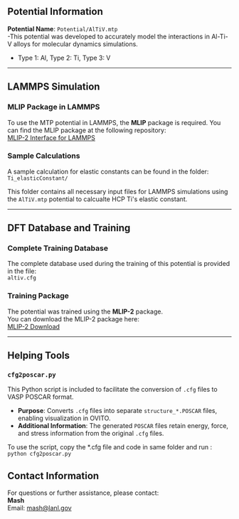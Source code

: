 ## Potential Information
**Potential Name**: `Potential/AlTiV.mtp`  
-This potential was developed to accurately model the interactions in Al-Ti-V alloys for molecular dynamics simulations.
- Type 1: Al, Type 2: Ti, Type 3: V
---

## LAMMPS Simulation

### MLIP Package in LAMMPS
To use the MTP potential in LAMMPS, the **MLIP** package is required. You can find the MLIP package at the following repository:  
[MLIP-2 Interface for LAMMPS](https://gitlab.com/ashapeev/interface-lammps-mlip-2)

### Sample Calculations
A sample calculation for elastic constants can be found in the folder:  
`Ti_elasticConstant/`

This folder contains all necessary input files for LAMMPS simulations using the `AlTiV.mtp` potential to calcualte HCP Ti's elastic constant.

---

## DFT Database and Training

### Complete Training Database
The complete database used during the training of this potential is provided in the file:  
`altiv.cfg`

### Training Package
The potential was trained using the **MLIP-2** package.  
You can download the MLIP-2 package here:  
[MLIP-2 Download](https://mlip.skoltech.ru/download/)

---

## Helping Tools

### `cfg2poscar.py`
This Python script is included to facilitate the conversion of `.cfg` files to VASP POSCAR format.
- **Purpose**: Converts `.cfg` files into separate `structure_*.POSCAR` files, enabling visualization in OVITO.
- **Additional Information**: The generated `POSCAR` files retain energy, force, and stress information from the original `.cfg` files.

To use the script, copy the *.cfg file and code in same folder and run : ``` python cfg2poscar.py ``` 


## Contact Information

For questions or further assistance, please contact:  
**Mash**  
Email: [mash@lanl.gov](mailto:mash@lanl.gov)


